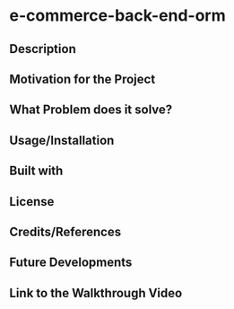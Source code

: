 # e-commerce-back-end-orm

## Description

## Motivation for the Project

## What Problem does it solve?

## Usage/Installation

## Built with

## License

## Credits/References

## Future Developments

## Link to the Walkthrough Video
